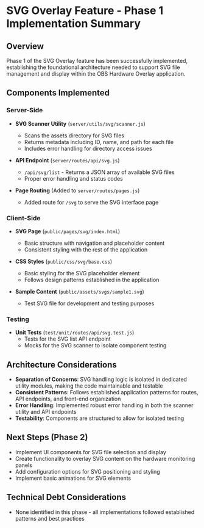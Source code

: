 # SVG Overlay Feature - Phase 1 Implementation Summary

## Overview
Phase 1 of the SVG Overlay feature has been successfully implemented, establishing the foundational architecture needed to support SVG file management and display within the OBS Hardware Overlay application.

## Components Implemented

### Server-Side
- **SVG Scanner Utility** (`server/utils/svg/scanner.js`)
  - Scans the assets directory for SVG files
  - Returns metadata including ID, name, and path for each file
  - Includes error handling for directory access issues
  
- **API Endpoint** (`server/routes/api/svg.js`)
  - `/api/svg/list` - Returns a JSON array of available SVG files
  - Proper error handling and status codes
  
- **Page Routing** (Added to `server/routes/pages.js`)
  - Added route for `/svg` to serve the SVG interface page

### Client-Side
- **SVG Page** (`public/pages/svg/index.html`)
  - Basic structure with navigation and placeholder content
  - Consistent styling with the rest of the application
  
- **CSS Styles** (`public/css/svg/base.css`)
  - Basic styling for the SVG placeholder element
  - Follows design patterns established in the application
  
- **Sample Content** (`public/assets/svgs/sample1.svg`)
  - Test SVG file for development and testing purposes

### Testing
- **Unit Tests** (`test/unit/routes/api/svg.test.js`)
  - Tests for the SVG list API endpoint
  - Mocks for the SVG scanner to isolate component testing

## Architecture Considerations
- **Separation of Concerns**: SVG handling logic is isolated in dedicated utility modules, making the code maintainable and testable
- **Consistent Patterns**: Follows established application patterns for routes, API endpoints, and front-end organization
- **Error Handling**: Implemented robust error handling in both the scanner utility and API endpoints
- **Testability**: Components are structured to allow for isolated testing

## Next Steps (Phase 2)
- Implement UI components for SVG file selection and display
- Create functionality to overlay SVG content on the hardware monitoring panels
- Add configuration options for SVG positioning and styling
- Implement basic animations for SVG elements

## Technical Debt Considerations
- None identified in this phase - all implementations followed established patterns and best practices
